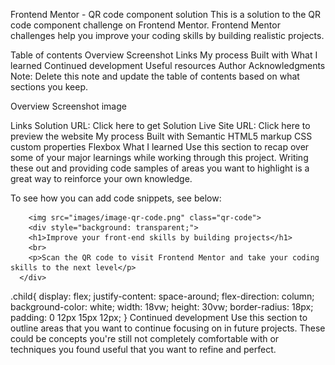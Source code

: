 Frontend Mentor - QR code component solution
This is a solution to the QR code component challenge on Frontend Mentor. Frontend Mentor challenges help you improve your coding skills by building realistic projects.

Table of contents
Overview
Screenshot
Links
My process
Built with
What I learned
Continued development
Useful resources
Author
Acknowledgments
Note: Delete this note and update the table of contents based on what sections you keep.

Overview
Screenshot
image

Links
Solution URL: Click here to get Solution
Live Site URL: Click here to preview the website
My process
Built with
Semantic HTML5 markup
CSS custom properties
Flexbox
What I learned
Use this section to recap over some of your major learnings while working through this project. Writing these out and providing code samples of areas you want to highlight is a great way to reinforce your own knowledge.

To see how you can add code snippets, see below:

<div class="child">
      
        <img src="images/image-qr-code.png" class="qr-code">
        <div style="background: transparent;">
        <h1>Improve your front-end skills by building projects</h1>
        <br>
        <p>Scan the QR code to visit Frontend Mentor and take your coding skills to the next level</p>
      </div>
.child{
    display: flex;
    justify-content: space-around;
    flex-direction: column;
    background-color: white;
    width: 18vw;
    height: 30vw;
    border-radius: 18px;
    padding: 0 12px 15px 12px;
}
Continued development
Use this section to outline areas that you want to continue focusing on in future projects. These could be concepts you're still not completely comfortable with or techniques you found useful that you want to refine and perfect.
